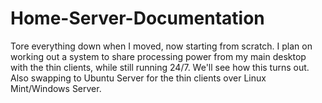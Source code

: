 # Home-Server-Documentation
Tore everything down when I moved, now starting from scratch. I plan on working out a system to share processing power from my main desktop with the thin clients, while still running 24/7. We'll see how this turns out. Also swapping to Ubuntu Server for the thin clients over Linux Mint/Windows Server.
